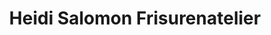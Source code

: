 ---
title: "Heidi Salomon Frisurenatelier"
url: /lorsch/heidi-salomon-frisurenatelier/
shop: Friseur
---